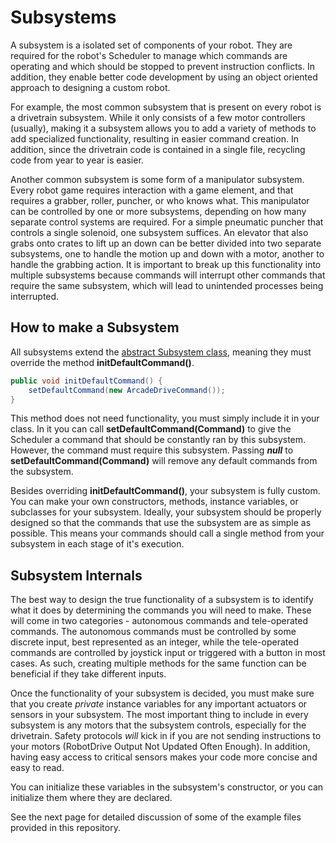 # Subsystems

A subsystem is a isolated set of components of your robot. They are required
for the robot's Scheduler to manage which commands are operating and which
should be stopped to prevent instruction conflicts. In addition, they enable
better code development by using an object oriented approach to designing a
custom robot.

For example, the most common subsystem that is present on every robot is
a drivetrain subsystem. While it only consists of a few motor controllers
(usually), making it a subsystem allows you to add a variety of methods
to add specialized functionality, resulting in easier command creation.
In addition, since the drivetrain code is contained in a single file,
recycling code from year to year is easier.

Another common subsystem is some form of a manipulator subsystem. Every
robot game requires interaction with a game element, and that requires
a grabber, roller, puncher, or who knows what. This manipulator can be
controlled by one or more subsystems, depending on how many separate
control systems are required. For a simple pneumatic puncher that controls
a single solenoid, one subsystem suffices. An elevator that also grabs onto
crates to lift up an down can be better divided into two separate subsystems,
one to handle the motion up and down with a motor, another to handle the
grabbing action. It is important to break up this functionality into
multiple subsystems because commands will interrupt other commands that
require the same subsystem, which will lead to unintended processes being
interrupted.

## How to make a Subsystem

All subsystems extend the [abstract Subsystem
class](http://first.wpi.edu/FRC/roborio/release/docs/java/edu/wpi/first/wpilibj/command/Subsystem.html),
meaning they must override the method **initDefaultCommand()**.

```java
public void initDefaultCommand() {
    setDefaultCommand(new ArcadeDriveCommand());
}
```

This method does not need functionality, you must simply include it in your
class. In it you can call **setDefaultCommand(Command)** to give
the Scheduler a command that should be constantly ran by this subsystem.
However, the command must require this subsystem. Passing ***null*** to
**setDefaultCommand(Command)** will remove any default commands from
the subsystem.

Besides overriding **initDefaultCommand()**, your subsystem is fully
custom. You can make your own constructors, methods, instance variables,
or subclasses for your subsystem. Ideally, your subsystem should be properly
designed so that the commands that use the subsystem are as simple as possible.
This means your commands should call a single method from your subsystem in
each stage of it's execution.

## Subsystem Internals

The best way to design the true functionality of a subsystem is to identify
what it does by determining the commands you will need to make. These
will come in two categories - autonomous commands and tele-operated commands.
The autonomous commands must be controlled by some discrete input, best
represented as an integer, while the tele-operated commands are controlled
by joystick input or triggered with a button in most cases. As such, creating
multiple methods for the same function can be beneficial if they take
different inputs.

Once the functionality of your subsystem is decided, you must make sure
that you create *private* instance variables for any important actuators
or sensors in your subsystem. The most important thing to include in every
subsystem is any motors that the subsystem controls, especially for the
drivetrain. Safety protocols *will* kick in if you are not sending
instructions to your motors
(RobotDrive Output Not Updated Often Enough). In addition,
having easy access to critical sensors makes your code more concise and
easy to read.

You can initialize these variables in the subsystem's constructor, or you can
initialize them where they are declared.

See the next page for detailed discussion of some of the example files
provided in this repository.

